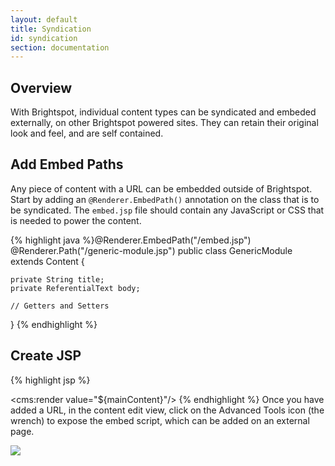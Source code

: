 ```yaml
---
layout: default
title: Syndication
id: syndication
section: documentation
---
```

<div markdown="1" class="span12">

## Overview

With Brightspot, individual content types can be syndicated and embeded externally, on other Brightspot powered sites. They can retain their original look and feel, and are self contained.

## Add Embed Paths

Any piece of content with a URL can be embedded outside of Brightspot. Start by adding an `@Renderer.EmbedPath()` annotation on the class that is to be syndicated. The `embed.jsp` file should contain any JavaScript or CSS that is needed to power the content.


{% highlight java %}@Renderer.EmbedPath("/embed.jsp")
@Renderer.Path("/generic-module.jsp")
public class GenericModule extends Content {

	private String title;
	private ReferentialText body;

	// Getters and Setters
}
{% endhighlight %}

## Create JSP

{% highlight jsp %}<link href="file.css" rel="stylesheet" type="text/css"/>
<script src="file.js" type="text/javascript"></script>

<cms:render value="${mainContent}"/>
{% endhighlight %}
Once you have added a URL, in the content edit view, click on the Advanced Tools icon (the wrench) to expose the embed script, which can be added on an external page.

![](http://docs.brightspot.s3.amazonaws.com/embed-shot.png)
</div>


